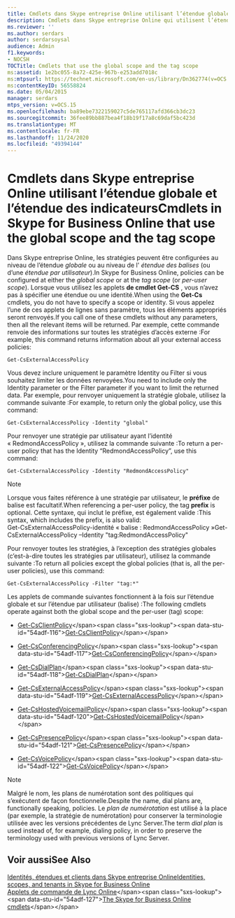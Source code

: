 ```yaml
---
title: Cmdlets dans Skype entreprise Online utilisant l’étendue globale et l’étendue des indicateurs
description: Cmdlets dans Skype entreprise Online qui utilisent l’étendue globale et l’étendue des balises.
ms.reviewer: ''
ms.author: serdars
author: serdarsoysal
audience: Admin
f1.keywords:
- NOCSH
TOCTitle: Cmdlets that use the global scope and the tag scope
ms:assetid: 1e2bc055-8a72-425e-967b-e253add7018c
ms:mtpsurl: https://technet.microsoft.com/en-us/library/Dn362774(v=OCS.15)
ms:contentKeyID: 56558824
ms.date: 05/04/2015
manager: serdars
mtps_version: v=OCS.15
ms.openlocfilehash: ba89ebe7322159027c5de765117afd366cb3dc23
ms.sourcegitcommit: 36fee89bb887bea4f18b19f17a8c69daf5bc423d
ms.translationtype: MT
ms.contentlocale: fr-FR
ms.lasthandoff: 11/24/2020
ms.locfileid: "49394144"
---
```

# <a name="cmdlets-in-skype-for-business-online-that-use-the-global-scope-and-the-tag-scope"></a><span data-ttu-id="54adf-103">Cmdlets dans Skype entreprise Online utilisant l’étendue globale et l’étendue des indicateurs</span><span class="sxs-lookup"><span data-stu-id="54adf-103">Cmdlets in Skype for Business Online that use the global scope and the tag scope</span></span>

 


<span data-ttu-id="54adf-104">Dans Skype entreprise Online, les stratégies peuvent être configurées au niveau de l’étendue *globale* ou au niveau de l' *étendue des balises* (ou d’une *étendue par utilisateur*).</span><span class="sxs-lookup"><span data-stu-id="54adf-104">In Skype for Business Online, policies can be configured at either the *global scope* or at the *tag scope* (or *per-user scope*).</span></span> <span data-ttu-id="54adf-105">Lorsque vous utilisez les applets **de cmdlet Get-CS** , vous n’avez pas à spécifier une étendue ou une identité.</span><span class="sxs-lookup"><span data-stu-id="54adf-105">When using the **Get-Cs** cmdlets, you do not have to specify a scope or identity.</span></span> <span data-ttu-id="54adf-106">Si vous appelez l’une de ces applets de lignes sans paramètre, tous les éléments appropriés seront renvoyés.</span><span class="sxs-lookup"><span data-stu-id="54adf-106">If you call one of these cmdlets without any parameters, then all the relevant items will be returned.</span></span> <span data-ttu-id="54adf-107">Par exemple, cette commande renvoie des informations sur toutes les stratégies d’accès externe :</span><span class="sxs-lookup"><span data-stu-id="54adf-107">For example, this command returns information about all your external access policies:</span></span>

    Get-CsExternalAccessPolicy

<span data-ttu-id="54adf-108">Vous devez inclure uniquement le paramètre Identity ou Filter si vous souhaitez limiter les données renvoyées.</span><span class="sxs-lookup"><span data-stu-id="54adf-108">You need to include only the Identity parameter or the Filter parameter if you want to limit the returned data.</span></span> <span data-ttu-id="54adf-109">Par exemple, pour renvoyer uniquement la stratégie globale, utilisez la commande suivante :</span><span class="sxs-lookup"><span data-stu-id="54adf-109">For example, to return only the global policy, use this command:</span></span>

    Get-CsExternalAccessPolicy -Identity "global"

<span data-ttu-id="54adf-110">Pour renvoyer une stratégie par utilisateur ayant l’identité « RedmondAccessPolicy », utilisez la commande suivante :</span><span class="sxs-lookup"><span data-stu-id="54adf-110">To return a per-user policy that has the Identity “RedmondAccessPolicy”, use this command:</span></span>

    Get-CsExternalAccessPolicy -Identity "RedmondAccessPolicy"


> [!NOTE]  
> <span data-ttu-id="54adf-111">Lorsque vous faites référence à une stratégie par utilisateur, le <STRONG>préfixe</STRONG> de balise est facultatif.</span><span class="sxs-lookup"><span data-stu-id="54adf-111">When referencing a per-user policy, the tag <STRONG>prefix</STRONG> is optional.</span></span> <span data-ttu-id="54adf-112">Cette syntaxe, qui inclut le préfixe, est également valide :</span><span class="sxs-lookup"><span data-stu-id="54adf-112">This syntax, which includes the prefix, is also valid:</span></span><BR><span data-ttu-id="54adf-113">Get-CsExternalAccessPolicy-identité « balise : RedmondAccessPolicy »</span><span class="sxs-lookup"><span data-stu-id="54adf-113">Get-CsExternalAccessPolicy –Identity "tag:RedmondAccessPolicy"</span></span>



<span data-ttu-id="54adf-114">Pour renvoyer toutes les stratégies, à l’exception des stratégies globales (c’est-à-dire toutes les stratégies par utilisateur), utilisez la commande suivante :</span><span class="sxs-lookup"><span data-stu-id="54adf-114">To return all policies except the global policies (that is, all the per-user policies), use this command:</span></span>

    Get-CsExternalAccessPolicy -Filter "tag:*"

<span data-ttu-id="54adf-115">Les applets de commande suivantes fonctionnent à la fois sur l’étendue globale et sur l’étendue par utilisateur (balise) :</span><span class="sxs-lookup"><span data-stu-id="54adf-115">The following cmdlets operate against both the global scope and the per-user (tag) scope:</span></span>

  - <span data-ttu-id="54adf-116">[Get-CsClientPolicy](https://technet.microsoft.com/library/gg398830\(v=ocs.15\))</span><span class="sxs-lookup"><span data-stu-id="54adf-116">[Get-CsClientPolicy](https://technet.microsoft.com/library/gg398830\(v=ocs.15\))</span></span>

  - <span data-ttu-id="54adf-117">[Get-CsConferencingPolicy](https://technet.microsoft.com/library/gg398293\(v=ocs.15\))</span><span class="sxs-lookup"><span data-stu-id="54adf-117">[Get-CsConferencingPolicy](https://technet.microsoft.com/library/gg398293\(v=ocs.15\))</span></span>

  - <span data-ttu-id="54adf-118">[Get-CsDialPlan](https://technet.microsoft.com/library/gg413043\(v=ocs.15\))</span><span class="sxs-lookup"><span data-stu-id="54adf-118">[Get-CsDialPlan](https://technet.microsoft.com/library/gg413043\(v=ocs.15\))</span></span>

  - <span data-ttu-id="54adf-119">[Get-CsExternalAccessPolicy](https://technet.microsoft.com/library/gg425805\(v=ocs.15\))</span><span class="sxs-lookup"><span data-stu-id="54adf-119">[Get-CsExternalAccessPolicy](https://technet.microsoft.com/library/gg425805\(v=ocs.15\))</span></span>

  - <span data-ttu-id="54adf-120">[Get-CsHostedVoicemailPolicy](https://technet.microsoft.com/library/gg398348\(v=ocs.15\))</span><span class="sxs-lookup"><span data-stu-id="54adf-120">[Get-CsHostedVoicemailPolicy](https://technet.microsoft.com/library/gg398348\(v=ocs.15\))</span></span>

  - <span data-ttu-id="54adf-121">[Get-CsPresencePolicy](https://technet.microsoft.com/library/gg398463\(v=ocs.15\))</span><span class="sxs-lookup"><span data-stu-id="54adf-121">[Get-CsPresencePolicy](https://technet.microsoft.com/library/gg398463\(v=ocs.15\))</span></span>

  - <span data-ttu-id="54adf-122">[Get-CsVoicePolicy](https://technet.microsoft.com/library/gg398101\(v=ocs.15\))</span><span class="sxs-lookup"><span data-stu-id="54adf-122">[Get-CsVoicePolicy](https://technet.microsoft.com/library/gg398101\(v=ocs.15\))</span></span>


> [!NOTE]  
> <span data-ttu-id="54adf-123">Malgré le nom, les plans de numérotation sont des politiques qui s’exécutent de façon fonctionnelle.</span><span class="sxs-lookup"><span data-stu-id="54adf-123">Despite the name, dial plans are, functionally speaking, policies.</span></span> <span data-ttu-id="54adf-124">Le <EM>plan de numérotation</EM> est utilisé à la place (par exemple, la stratégie de numérotation) pour conserver la terminologie utilisée avec les versions précédentes de Lync Server.</span><span class="sxs-lookup"><span data-stu-id="54adf-124">The term <EM>dial plan</EM> is used instead of, for example, dialing policy, in order to preserve the terminology used with previous versions of Lync Server.</span></span>



## <a name="see-also"></a><span data-ttu-id="54adf-125">Voir aussi</span><span class="sxs-lookup"><span data-stu-id="54adf-125">See Also</span></span>


[<span data-ttu-id="54adf-126">Identités, étendues et clients dans Skype entreprise Online</span><span class="sxs-lookup"><span data-stu-id="54adf-126">Identities, scopes, and tenants in Skype for Business Online</span></span>](identities-scopes-and-tenants-in-skype-for-business-online.md)  
<span data-ttu-id="54adf-127">[Applets de commande de Lync Online](https://technet.microsoft.com/library/dn362817\(v=ocs.15\))</span><span class="sxs-lookup"><span data-stu-id="54adf-127">[The Skype for Business Online cmdlets](https://technet.microsoft.com/library/dn362817\(v=ocs.15\))</span></span>

